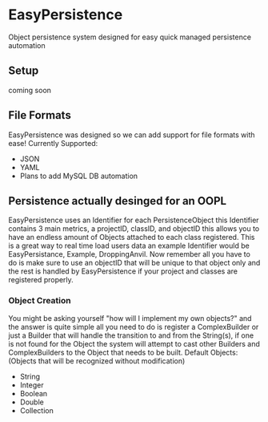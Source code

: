 # EasyPersistence
Object persistence system designed for easy quick managed persistence automation
## Setup
coming soon
## File Formats
EasyPersistence was designed so we can add support for file formats with ease!
Currently Supported:
- JSON
- YAML
- Plans to add MySQL DB automation
## Persistence actually desinged for an OOPL
EasyPersistence uses an Identifier for each PersistenceObject this Identifier contains 3 main metrics, a projectID, classID, and objectID this allows you to have an endless amount of Objects attached to each class registered. 
This is a great way to real time load users data an example Identifier would be EasyPersistance, Example, DroppingAnvil.
Now remember all you have to do is make sure to use an objectID that will be unique to that object only and the rest is handled by EasyPersistence if your project and classes are registered properly.
### Object Creation
You might be asking yourself "how will I implement my own objects?" and the answer is quite simple all you need to do is register a ComplexBuilder or just a Builder that will handle the transition to and from the String(s), if one is not found for the Object the system will attempt to cast other Builders and ComplexBuilders to the Object that needs to be built.
Default Objects: (Objects that will be recognized without modification)
- String
- Integer
- Boolean
- Double
- Collection
